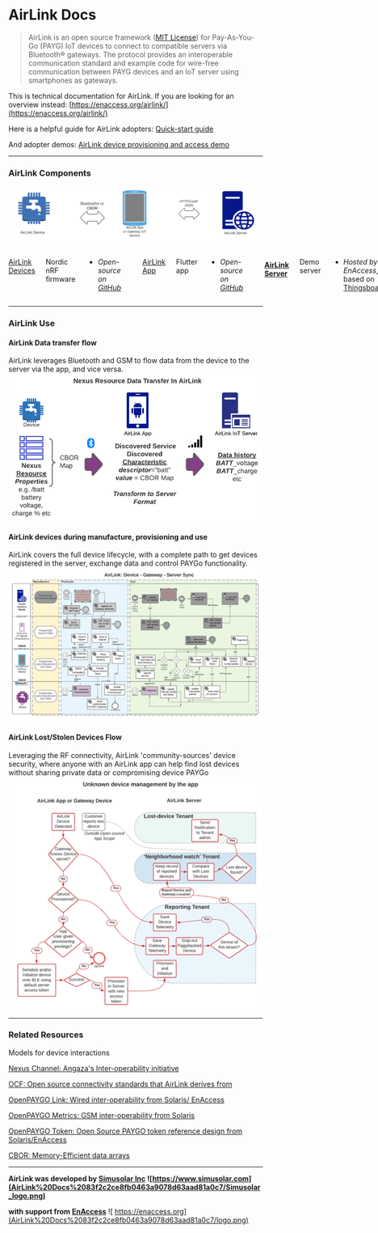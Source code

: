 # AirLink Docs

> AirLink is an open source framework ([MIT License](https://opensource.org/licenses/MIT)) for Pay-As-You-Go (PAYG) IoT devices to connect to compatible servers via Bluetooth® gateways. The protocol provides an interoperable communication standard and example code for wire-free communication between PAYG devices and an IoT server using smartphones as gateways.
> 
This is technical documentation for AirLink. If you are looking for an overview instead:
[https://enaccess.org/airlink/](https://enaccess.org/airlink/)

Here is a helpful guide for AirLink adopters: [Quick-start guide](AirLink%20Docs%2083f2c2ce8fb0463a9078d63aad81a0c7/Quick-start%20guide%202cc1a0d344594b08ac92916bf933fe6f.md)

And adopter demos: [AirLink device provisioning and access demo](https://youtu.be/OAEcQaUBIao)


---

### AirLink Components
![Screenshot 2023-01-19 at 11.58.05 AM.png](AirLink%20Docs%2083f2c2ce8fb0463a9078d63aad81a0c7/Screenshot_2023-01-19_at_11.58.05_AM.png)

<div class="columns" style="column-count: 3;">

[AirLink Devices](AirLink%20Docs%2083f2c2ce8fb0463a9078d63aad81a0c7/AirLink%20Devices%204dfc27f9e47e452594ec42eafbb56154.md)

Nordic nRF firmware
- *Open-source on [GitHub](https://github.com/EnAccess/AirLink-Devices)*

<div class="column-break"></div>

[AirLink App](AirLink%20Docs%2083f2c2ce8fb0463a9078d63aad81a0c7/AirLink%20App%20ab448f056ad94eb097874d756342f361.md)

Flutter app
- *Open-source on [GitHub](https://github.com/EnAccess/Airlink-App)*
  

<div class="column-break"></div>


#### [AirLink Server](AirLink%20Docs%2083f2c2ce8fb0463a9078d63aad81a0c7/AirLink%20Server%20641fbcdbfd2840be835111db708aba26.md)

Demo server 
- *Hosted by EnAccess*, based on [Thingsboard.io](http://thingsboard.io)

</div>





---

### AirLink Use

#### AirLink Data transfer flow
AirLink leverages Bluetooth and GSM to flow data from the device to the server via the app, and vice versa.
![AirLink Data transfer flow](AirLink%20Docs%2083f2c2ce8fb0463a9078d63aad81a0c7/Simusolar_Architecture_Diagram_-_IoT_Data_Flow.png)

#### AirLink devices during manufacture, provisioning and use
AirLink covers the full device lifecycle, with a complete path to get devices registered in the server, exchange data and control PAYGo functionality.
![AirLink interactions during device manufacture, provisioning and use](AirLink%20Docs%2083f2c2ce8fb0463a9078d63aad81a0c7/IoT_Communications_and_Components_spec_-_App_Architecture.png)

#### AirLink Lost/Stolen Devices Flow
Leveraging the RF connectivity, AirLink 'community-sources' device security, where anyone with an AirLink app can help find lost devices without sharing private data or compromising device PAYGo
![**AirLink Lost/Stolen Devices Flow**](AirLink%20Docs%2083f2c2ce8fb0463a9078d63aad81a0c7/AirLink_Unknown_Device_Flow.png)

---

### Related Resources
Models for device interactions

[Nexus Channel: Angaza's Inter-operability initiative](https://angaza.github.io/nexus-channel-models/resource_type_spec.html)

[OCF: Open source connectivity standards that AirLink derives from](https://www.google.com/url?sa=t&rct=j&q=&esrc=s&source=web&cd=&cad=rja&uact=8&ved=2ahUKEwionv_ev7zyAhXM8uAKHbRED4oQFnoECAgQAQ&url=https%3A%2F%2Fopenconnectivity.org%2Fdeveloper%2Fspecifications%2F&usg=AOvVaw1qzAFKPKuOt-Sv9a1-V_jA)

[OpenPAYGO Link: Wired inter-operability from Solaris/ EnAccess](https://github.com/EnAccess/OpenPAYGO-Link/tree/main/Documentation)

[OpenPAYGO Metrics: GSM inter-operability from Solaris](https://github.com/openpaygo/metrics)

[OpenPAYGO Token: Open Source PAYGO token reference design from Solaris/EnAccess](https://github.com/EnAccess/OpenPAYGO-Token)

[CBOR: Memory-Efficient data arrays](http://cbor.io)


---
**AirLink was developed by [Simusolar Inc](https://www.simusolar.com) 
![https://www.simusolar.com](AirLink%20Docs%2083f2c2ce8fb0463a9078d63aad81a0c7/Simusolar_logo.png)**

**with support from [EnAccess](http://enaccess.org)**
![ https://enaccess.org](AirLink%20Docs%2083f2c2ce8fb0463a9078d63aad81a0c7/logo.png)

